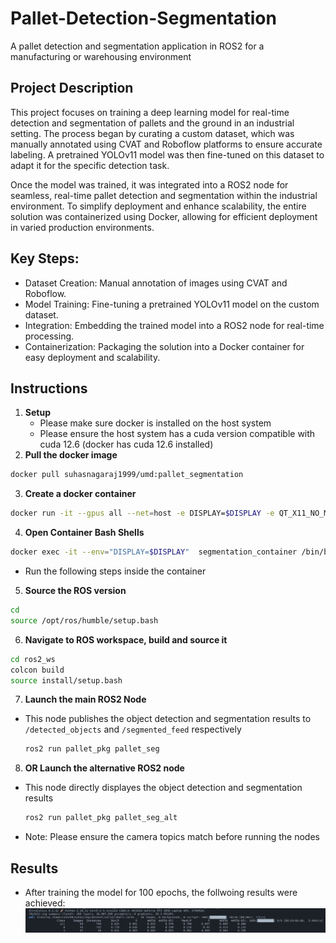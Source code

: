 # Pallet-Detection-Segmentation
A pallet detection and segmentation application in ROS2 for a manufacturing or warehousing environment

## Project Description

This project focuses on training a deep learning model for real-time detection and segmentation of pallets and the ground in an industrial setting. The process began by curating a custom dataset, which was manually annotated using CVAT and Roboflow platforms to ensure accurate labeling. A pretrained YOLOv11 model was then fine-tuned on this dataset to adapt it for the specific detection task.

Once the model was trained, it was integrated into a ROS2 node for seamless, real-time pallet detection and segmentation within the industrial environment. To simplify deployment and enhance scalability, the entire solution was containerized using Docker, allowing for efficient deployment in varied production environments.

## Key Steps:
- Dataset Creation: Manual annotation of images using CVAT and Roboflow.
- Model Training: Fine-tuning a pretrained YOLOv11 model on the custom dataset.
- Integration: Embedding the trained model into a ROS2 node for real-time processing.
- Containerization: Packaging the solution into a Docker container for easy deployment and scalability.

## Instructions

1. **Setup**
   - Please make sure docker is installed on the host system
   - Please ensure the host system has a cuda version compatible with cuda 12.6 (docker has cuda 12.6 installed)
2. **Pull the docker image**
  ```bash
  docker pull suhasnagaraj1999/umd:pallet_segmentation
  ```
3. **Create a docker container**
  ```bash
  docker run -it --gpus all --net=host -e DISPLAY=$DISPLAY -e QT_X11_NO_MITSHM=1 -v /tmp/.X11-unix:/tmp/.X11-unix --name segmentation_container suhasnagaraj1999/umd:pallet_segmentation
  ```
4. **Open Container Bash Shells**
  ```bash
  docker exec -it --env="DISPLAY=$DISPLAY"  segmentation_container /bin/bash
  ```

- Run the following steps inside the container

5. **Source the ROS version**
  ```bash
  cd
  source /opt/ros/humble/setup.bash
  ```
6. **Navigate to ROS workspace, build and source it**
  ```bash
  cd ros2_ws
  colcon build
  source install/setup.bash
  ```
7. **Launch the main ROS2 Node**
- This node publishes the object detection and segmentation results to `/detected_objects` and `/segmented_feed` respectively
  ```bash
  ros2 run pallet_pkg pallet_seg
  ```
8. **OR Launch the alternative ROS2 node**
- This node directly displayes the object detection and segmentation results
  ```bash
  ros2 run pallet_pkg pallet_seg_alt
  ```
- Note: Please ensure the camera topics match before running the nodes

## Results
- After training the model for 100 epochs, the follwoing results were achieved:
![alt text](https://github.com/suhasnagaraj99/Pallet-Detection-Segmentation/blob/main/seg_val1.png?raw=true)
